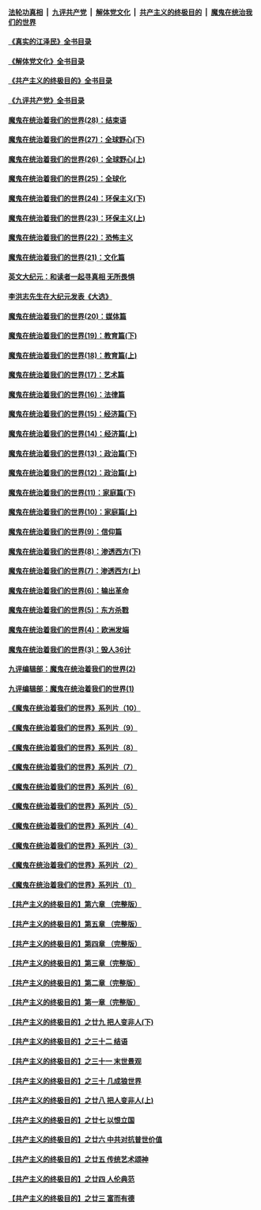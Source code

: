 ####  [法轮功真相](../../../../basic/blob/master/README.md?t=09140531) &nbsp;|&nbsp; [九评共产党](../../../../9ping.md/blob/master/README.md?t=09140531) &nbsp;|&nbsp; [解体党文化](../../../../jtdwh.md/blob/master/README.md?t=09140531)  &nbsp;|&nbsp; [共产主义的终极目的](../../../../gczydzjmd.md/blob/master/README.md?t=09140531) &nbsp;|&nbsp; [魔鬼在统治我们的世界](../../../../mgztzwmdsj.md/blob/master/README.md?t=09140531) 

#### [《真实的江泽民》全书目录](../pages/nsc422/n13721399.md?t=09140531) 

#### [《解体党文化》全书目录](../pages/nsc422/n13721157.md?t=09140531) 

#### [《共产主义的终极目的》全书目录](../pages/nsc422/n13721048.md?t=09140531) 

#### [《九评共产党》全书目录](../pages/nsc422/n13708085.md?t=09140531) 

#### [魔鬼在统治着我们的世界(28)：结束语](../pages/nsc422/n10936246.md?t=09140531) 

#### [魔鬼在统治着我们的世界(27)：全球野心(下)](../pages/nsc422/n10928319.md?t=09140531) 

#### [魔鬼在统治着我们的世界(26)：全球野心(上)](../pages/nsc422/n10900318.md?t=09140531) 

#### [魔鬼在统治着我们的世界(25)：全球化](../pages/nsc422/n10788205.md?t=09140531) 

#### [魔鬼在统治着我们的世界(24)：环保主义(下)](../pages/nsc422/n10695307.md?t=09140531) 

#### [魔鬼在统治着我们的世界(23)：环保主义(上)](../pages/nsc422/n10688613.md?t=09140531) 

#### [魔鬼在统治着我们的世界(22)：恐怖主义](../pages/nsc422/n10614727.md?t=09140531) 

#### [魔鬼在统治着我们的世界(21)：文化篇](../pages/nsc422/n10597706.md?t=09140531) 

#### [英文大纪元：和读者一起寻真相 无所畏惧](../pages/nsc422/n12542027.md?t=09140531) 

#### [李洪志先生在大纪元发表《大选》](../pages/nsc422/n12534746.md?t=09140531) 

#### [魔鬼在统治着我们的世界(20)：媒体篇](../pages/nsc422/n10586579.md?t=09140531) 

#### [魔鬼在统治着我们的世界(19)：教育篇(下)](../pages/nsc422/n10564808.md?t=09140531) 

#### [魔鬼在统治着我们的世界(18)：教育篇(上)](../pages/nsc422/n10526970.md?t=09140531) 

#### [魔鬼在统治着我们的世界(17)：艺术篇](../pages/nsc422/n10499093.md?t=09140531) 

#### [魔鬼在统治着我们的世界(16)：法律篇](../pages/nsc422/n10485969.md?t=09140531) 

#### [魔鬼在统治着我们的世界(15)：经济篇(下)](../pages/nsc422/n10469975.md?t=09140531) 

#### [魔鬼在统治着我们的世界(14)：经济篇(上)](../pages/nsc422/n10457370.md?t=09140531) 

#### [魔鬼在统治着我们的世界(13)：政治篇(下)](../pages/nsc422/n10448270.md?t=09140531) 

#### [魔鬼在统治着我们的世界(12)：政治篇(上)](../pages/nsc422/n10444576.md?t=09140531) 

#### [魔鬼在统治着我们的世界(11)：家庭篇(下)](../pages/nsc422/n10440961.md?t=09140531) 

#### [魔鬼在统治着我们的世界(10)：家庭篇(上)](../pages/nsc422/n10435448.md?t=09140531) 

#### [魔鬼在统治着我们的世界(9)：信仰篇](../pages/nsc422/n10432159.md?t=09140531) 

#### [魔鬼在统治着我们的世界(8)：渗透西方(下)](../pages/nsc422/n10429603.md?t=09140531) 

#### [魔鬼在统治着我们的世界(7)：渗透西方(上)](../pages/nsc422/n10426013.md?t=09140531) 

#### [魔鬼在统治着我们的世界(6)：输出革命](../pages/nsc422/n10421536.md?t=09140531) 

#### [魔鬼在统治着我们的世界(5)：东方杀戮](../pages/nsc422/n10417707.md?t=09140531) 

#### [魔鬼在统治着我们的世界(4)：欧洲发端](../pages/nsc422/n10414890.md?t=09140531) 

#### [魔鬼在统治着我们的世界(3)：毁人36计](../pages/nsc422/n10411583.md?t=09140531) 

#### [九评编辑部：魔鬼在统治着我们的世界(2)](../pages/nsc422/n10410036.md?t=09140531) 

#### [九评编辑部：魔鬼在统治着我们的世界(1)](../pages/nsc422/n10406825.md?t=09140531) 

#### [《魔鬼在统治着我们的世界》系列片（10）](../pages/nsc422/n12292670.md?t=09140531) 

#### [《魔鬼在统治着我们的世界》系列片（9）](../pages/nsc422/n12290859.md?t=09140531) 

#### [《魔鬼在统治着我们的世界》系列片（8）](../pages/nsc422/n12287445.md?t=09140531) 

#### [《魔鬼在统治着我们的世界》系列片（7）](../pages/nsc422/n12283425.md?t=09140531) 

#### [《魔鬼在统治着我们的世界》系列片（6）](../pages/nsc422/n12282314.md?t=09140531) 

#### [《魔鬼在统治着我们的世界》系列片（5）](../pages/nsc422/n12281419.md?t=09140531) 

#### [《魔鬼在统治着我们的世界》系列片（4）](../pages/nsc422/n12274024.md?t=09140531) 

#### [《魔鬼在统治着我们的世界》系列片（3）](../pages/nsc422/n12271322.md?t=09140531) 

#### [《魔鬼在统治着我们的世界》系列片（2）](../pages/nsc422/n12269049.md?t=09140531) 

#### [《魔鬼在统治着我们的世界》系列片（1）](../pages/nsc422/n12267575.md?t=09140531) 

#### [【共产主义的终极目的】第六章 （完整版）](../pages/nsc422/n11428913.md?t=09140531) 

#### [【共产主义的终极目的】第五章 （完整版）](../pages/nsc422/n11428912.md?t=09140531) 

#### [【共产主义的终极目的】第四章 （完整版）](../pages/nsc422/n11428907.md?t=09140531) 

#### [【共产主义的终极目的】第三章（完整版）](../pages/nsc422/n11428848.md?t=09140531) 

#### [【共产主义的终极目的】第二章（完整版）](../pages/nsc422/n11428831.md?t=09140531) 

#### [【共产主义的终极目的】第一章（完整版）](../pages/nsc422/n11417651.md?t=09140531) 

#### [【共产主义的终极目的】之廿九 把人变非人(下)](../pages/nsc422/n11344140.md?t=09140531) 

#### [【共产主义的终极目的】之三十二 结语](../pages/nsc422/n11360535.md?t=09140531) 

#### [【共产主义的终极目的】之三十一 末世景观](../pages/nsc422/n11351129.md?t=09140531) 

#### [【共产主义的终极目的】之三十 几成狼世界](../pages/nsc422/n11348280.md?t=09140531) 

#### [【共产主义的终极目的】之廿八 把人变非人(上)](../pages/nsc422/n11340492.md?t=09140531) 

#### [【共产主义的终极目的】之廿七 以恨立国](../pages/nsc422/n11336944.md?t=09140531) 

#### [【共产主义的终极目的】之廿六 中共对抗普世价值](../pages/nsc422/n11324785.md?t=09140531) 

#### [【共产主义的终极目的】之廿五 传统艺术颂神](../pages/nsc422/n11296396.md?t=09140531) 

#### [【共产主义的终极目的】之廿四 人伦典范](../pages/nsc422/n11296397.md?t=09140531) 

#### [【共产主义的终极目的】之廿三 富而有德](../pages/nsc422/n11283598.md?t=09140531) 

